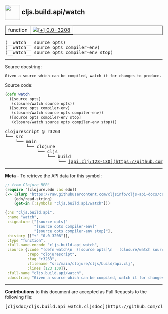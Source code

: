 ## <img width="48px" valign="middle" src="http://i.imgur.com/Hi20huC.png"> cljs.build.api/watch

 <table border="1">
<tr>

<td>function</td>
<td><a href="https://github.com/cljsinfo/cljs-api-docs/tree/0.0-3208"><img valign="middle" alt="[+] 0.0-3208" src="https://img.shields.io/badge/+-0.0--3208-lightgrey.svg"></a> </td>
</tr>
</table>

 <samp>
(__watch__ source opts)<br>
</samp>
 <samp>
(__watch__ source opts compiler-env)<br>
</samp>
 <samp>
(__watch__ source opts compiler-env stop)<br>
</samp>

---




Source docstring:

```
Given a source which can be compiled, watch it for changes to produce.
```

Source code:

```clj
(defn watch
  ([source opts]
   (closure/watch source opts))
  ([source opts compiler-env]
   (closure/watch source opts compiler-env))
  ([source opts compiler-env stop]
   (closure/watch source opts compiler-env stop)))
```

 <pre>
clojurescript @ r3263
└── src
    └── main
        └── clojure
            └── cljs
                └── build
                    └── <ins>[api.clj:123-130](https://github.com/clojure/clojurescript/blob/r3263/src/main/clojure/cljs/build/api.clj#L123-L130)</ins>
</pre>


---

__Meta__ - To retrieve the API data for this symbol:

```clj
;; from Clojure REPL
(require '[clojure.edn :as edn])
(-> (slurp "https://raw.githubusercontent.com/cljsinfo/cljs-api-docs/catalog/cljs-api.edn")
    (edn/read-string)
    (get-in [:symbols "cljs.build.api/watch"]))
```

```clj
{:ns "cljs.build.api",
 :name "watch",
 :signature ["[source opts]"
             "[source opts compiler-env]"
             "[source opts compiler-env stop]"],
 :history [["+" "0.0-3208"]],
 :type "function",
 :full-name-encode "cljs.build.api_watch",
 :source {:code "(defn watch\n  ([source opts]\n   (closure/watch source opts))\n  ([source opts compiler-env]\n   (closure/watch source opts compiler-env))\n  ([source opts compiler-env stop]\n   (closure/watch source opts compiler-env stop)))",
          :repo "clojurescript",
          :tag "r3263",
          :filename "src/main/clojure/cljs/build/api.clj",
          :lines [123 130]},
 :full-name "cljs.build.api/watch",
 :docstring "Given a source which can be compiled, watch it for changes to produce."}

```

---

__Contributions__ to this document are accepted as Pull Requests to the following file:

 <pre>
[cljsdoc/cljs.build.api_watch.cljsdoc](https://github.com/cljsinfo/cljs-api-docs/blob/master/cljsdoc/cljs.build.api_watch.cljsdoc)
</pre>

